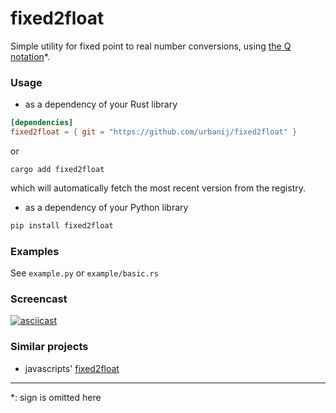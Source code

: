 # fixed2float

Simple utility for fixed point to real number conversions, using [the Q notation](https://en.wikipedia.org/wiki/Fixed-point_arithmetic#Notations)*.

### Usage

- as a dependency of your Rust library

```toml
[dependencies]
fixed2float = { git = "https://github.com/urbanij/fixed2float" }
```

or

```
cargo add fixed2float
```

which will automatically fetch the most recent version from the registry.

- as a dependency of your Python library

```sh
pip install fixed2float
```


### Examples

See `example.py` or `example/basic.rs`


### Screencast

[![asciicast](https://asciinema.org/a/463661.svg)](https://asciinema.org/a/463661)

### Similar projects

- javascripts' [fixed2float](https://www.npmjs.com/package/fixed2float)


---

\*: sign is omitted here
